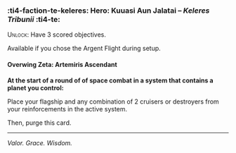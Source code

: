 ### :ti4-faction-te-keleres: **Hero**: Kuuasi Aun Jalatai – _Keleres Tribunii_ :ti4-te:

<span style="font-variant:small-caps;">Unlock</span>: Have 3 scored objectives.

Available if you chose the Argent Flight during setup.

#### Overwing Zeta: Artemiris Ascendant

**At the start of a round of of space combat in a system that contains a planet you control:**

Place your flagship and any combination of 2 cruisers or destroyers from your reinforcements in the active system.

Then, purge this card.

---

_Valor. Grace. Wisdom._
